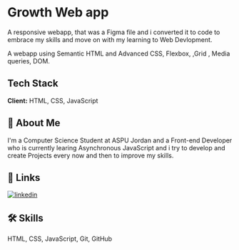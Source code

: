 
# Growth Web app

A responsive webapp, that was a Figma file and i converted it to code to embrace my skills and move on with my learning to Web Devlopment.

A webapp using Semantic HTML and Advanced CSS, Flexbox, ,Grid , Media queries, DOM.
## Tech Stack

**Client:** HTML, CSS, JavaScript



## 🚀 About Me
I'm a Computer Science Student at ASPU Jordan and a Front-end Developer who is currently learing Asynchronous JavaScript and i try to develop and create Projects every now and then to improve my skills.


## 🔗 Links

[![linkedin](https://img.shields.io/badge/linkedin-0A66C2?style=for-the-badge&logo=linkedin&logoColor=white)](https://www.linkedin.com/in/yazan-alqadery-b500a62a0/)



## 🛠 Skills
HTML, CSS, JavaScript, Git, GitHub

